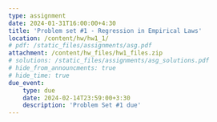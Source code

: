 ```yaml
---
type: assignment
date: 2024-01-31T16:00:00+4:30
title: 'Problem set #1 - Regression in Empirical Laws'
location: /content/hw/hw1_1/
# pdf: /static_files/assignments/asg.pdf
attachment: /content/hw_files/hw1_files.zip
# solutions: /static_files/assignments/asg_solutions.pdf
# hide_from_announcments: true 
# hide_time: true 
due_event: 
    type: due
    date: 2024-02-14T23:59:00+3:30
    description: 'Problem Set #1 due'
---
```


